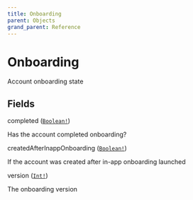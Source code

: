 ```yaml
---
title: Onboarding
parent: Objects
grand_parent: Reference
---
```


# Onboarding

Account onboarding state

## Fields

<div class="field-entry ">
  <span id="completed" class="field-name anchored">completed (<code><a href="/docs/reference/scalar/boolean">Boolean!</a></code>)</span>

  <div class="description-wrapper">
   <p>Has the account completed onboarding?</p>

  </div>
</div>

<div class="field-entry ">
  <span id="created_after_inapp_onboarding" class="field-name anchored">createdAfterInappOnboarding (<code><a href="/docs/reference/scalar/boolean">Boolean!</a></code>)</span>

  <div class="description-wrapper">
   <p>If the account was created after in-app onboarding launched</p>

  </div>
</div>

<div class="field-entry ">
  <span id="version" class="field-name anchored">version (<code><a href="/docs/reference/scalar/int">Int!</a></code>)</span>

  <div class="description-wrapper">
   <p>The onboarding version</p>

  </div>
</div>


